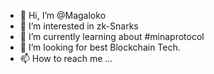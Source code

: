 - 👋 Hi, I’m @Magaloko
- 👀 I’m interested in zk-Snarks
- 🌱 I’m currently learning about #minaprotocol
- 💞️ I’m looking for best Blockchain Tech.
- 📫 How to reach me ... 

<!---
Magaloko/Magaloko is a ✨ special ✨ repository because its `README.md` (this file) appears on your GitHub profile.
You can click the Preview link to take a look at your changes.
--->
